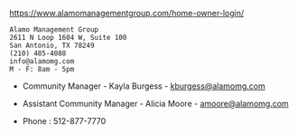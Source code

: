 https://www.alamomanagementgroup.com/home-owner-login/

```
Alamo Management Group
2611 N Loop 1604 W, Suite 100
San Antonio, TX 78249
(210) 485-4088
info@alamomg.com
M - F: 8am - 5pm
```

* Community Manager - Kayla Burgess - kburgess@alamomg.com

* Assistant Community Manager - Alicia Moore - amoore@alamomg.com

* Phone : 512-877-7770

